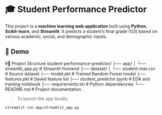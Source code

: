 # 🎓 Student Performance Predictor

This project is a **machine learning web application** built using **Python**, **Scikit-learn**, and **Streamlit**. It predicts a student’s final grade (G3) based on various academic, social, and demographic inputs.

## 🚀 Demo
#📂 Project Structure
student-performance-predictor/
├── app/
│   └── streamlit_app.py          # Streamlit frontend
├── dataset/
│   └── student-mat.csv           # Source dataset
├── model.pkl                     # Trained Random Forest model
├── features.pkl                  # Saved feature list
├── student_predictor.ipynb       # EDA and training notebook
├── requirements.txt              # Python dependencies
└── README.md                     # Project documentation

> To launch the app locally:
```bash
streamlit run app/streamlit_app.py
